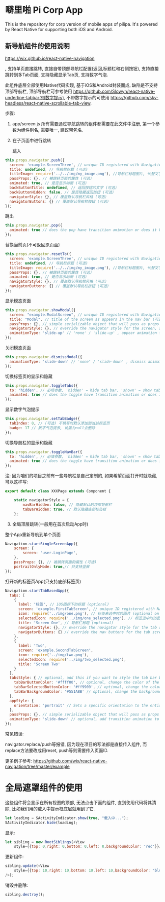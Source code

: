 # 噼里啪 Pi Corp App

This is the repository for corp version of mobile apps of pilipa. It's powered by React Native for supporting both iOS and Android.

## 新导航组件的使用说明

https://wix.github.io/react-native-navigation

, 支持单页直接跳转, 直接自带顶部导航栏配置(返回,标题栏和右侧按钮), 支持直接跳转到多Tab页面, 支持隐藏显示Tab页, 支持数字气泡.

此组件底层全部使用Native代码实现, 基于iOS和Android封装而成, 缺陷是不支持顶部导航栏, 顶部导航栏可参考使用 https://github.com/Slowyn/react-native-underline-tabbar(带数字提示), 不带数字提示的可使用 https://github.com/skv-headless/react-native-scrollable-tab-view.

步骤:

1. app/screen.js 所有需要通过导航跳转的组件都需要在此文件中注册, 第一个参数为组件别名, 需要唯一, 建议带包名.

2. 在子页面中进行跳转

   跳入

```javascript
this.props.navigator.push({
  screen: 'example.ScreenThree', // unique ID registered with Navigation.registerScreen
  title: undefined, // 导航栏标题 (可选)
  titleImage: require('../../img/my_image.png'), //导航栏标题图片, 代替文字标题 (可选)
  passProps: {}, // 被跳转页面的属性 (可选)
  animated: true, // 是否显示动画 (可选)
  backButtonTitle: undefined, // 返回按钮的文字 (可选)
  backButtonHidden: false, // 是否隐藏返回按钮 (可选)
  navigatorStyle: {}, // 覆盖默认导航栏风格 (可选)
  navigatorButtons: {} // 覆盖默认导航栏按钮 (可选)
});
```

跳出

```javascript
this.props.navigator.pop({
  animated: true // does the pop have transition animation or does it happen immediately (可选)
});
```

替换当前页(不可返回原页面)

```javascript
this.props.navigator.resetTo({
  screen: 'example.ScreenThree', // unique ID registered with Navigation.registerScreen
  title: undefined, // 导航栏标题 (可选)
  titleImage: require('../../img/my_image.png'), //导航栏标题图片, 代替文字标题 (可选)
  passProps: {}, // 被跳转页面的属性 (可选)
  animated: true, // 是否显示动画 (可选)
  navigatorStyle: {}, // 覆盖默认导航栏风格 (可选)
  navigatorButtons: {} // 覆盖默认导航栏按钮 (可选)
});
```

显示模态页面

```javascript
this.props.navigator.showModal({
  screen: "example.ModalScreen", // unique ID registered with Navigation.registerScreen
  title: "Modal", // title of the screen as appears in the nav bar (可选)
  passProps: {}, // simple serializable object that will pass as props to the modal (可选)
  navigatorStyle: {}, // override the navigator style for the screen, see "Styling the navigator" below (可选)
  animationType: 'slide-up' // 'none' / 'slide-up' , appear animation for the modal (可选, default 'slide-up')
});
```

关闭模态页面

```javascript
this.props.navigator.dismissModal({
  animationType: 'slide-down' // 'none' / 'slide-down' , dismiss animation for the modal (可选, default 'slide-down')
});
```

切换标签页的显示和隐藏

```javascript
this.props.navigator.toggleTabs({
  to: 'hidden', // 必填参数, 'hidden' = hide tab bar, 'shown' = show tab bar
  animated: true // does the toggle have transition animation or does it happen immediately (optional)
});
```

显示数字气泡提示

```javascript
this.props.navigator.setTabBadge({
  tabIndex: 0, // (可选) 不填写时默认添加到当前标签页
  badge: 17 // 数字气泡提示, 设置为null会删除
});
```

切换导航栏的显示和隐藏

```javascript
this.props.navigator.toggleNavBar({
  to: 'hidden', // 必填参数, 'hidden' = hide tab bar, 'shown' = show tab bar
  animated: true // does the toggle have transition animation or does it happen immediately (optional)
});
```

注: 因为咱们的项目之前有一些导航栏是自己定制的, 如果希望页面打开时就隐藏, 可以这样写:

```javascript
export default class XXXPage extends Component {

    static navigatorStyle = {
        navBarHidden: false, // 隐藏默认的顶部导航栏
        tabBarHidden: true, // 默认隐藏底部标签栏
    };
```

3. 全局顶层跳转(一般用在首次启动App时)

整个App重新导航到单个页面

```javascript
Navigation.startSingleScreenApp({
    screen: {
        screen: 'user.LoginPage',
    },
    passProps: {}, // 被跳转页面的属性 (可选)
    portraitOnlyMode: true,// 只支持竖屏
});
```

打开新的标签页App(只支持底部标签页)

```javascript
Navigation.startTabBasedApp({
  tabs: [
    {
      label: '标签', // iOS图标下的标题 (optional)
      screen: 'example.FirstTabScreen', // unique ID registered with Navigation.registerScreen
      icon: require('../img/one.png'), // 标签未选中时的图片 (optional on iOS)
      selectedIcon: require('../img/one_selected.png'), // 标签选中时的图片 (optional, 仅支持iOS. Android使用 `tabBarSelectedButtonColor` 代替)
      title: 'Screen One', // 导航栏标题 (optional)
      navigatorStyle: {}, // override the navigator style for the tab screen, see "Styling the navigator" below (optional),
      navigatorButtons: {} // override the nav buttons for the tab screen, see "Adding buttons to the navigator" below (optional)
    },
    {
      label: 'Two',
      screen: 'example.SecondTabScreen',
      icon: require('../img/two.png'),
      selectedIcon: require('../img/two_selected.png'),
      title: 'Screen Two'
    }
  ],
  tabsStyle: { // optional, add this if you want to style the tab bar beyond the defaults
    tabBarButtonColor: '#ffff00', // optional, change the color of the tab icons and text (also unselected)
    tabBarSelectedButtonColor: '#ff9900', // optional, change the color of the selected tab icon and text (only selected)
    tabBarBackgroundColor: '#551A8B' // optional, change the background color of the tab bar
  },
  appStyle: {
    orientation: 'portrait' // Sets a specific orientation to the entire app. Default: 'auto'. Supported values: 'auto', 'landscape', 'portrait'
  },
  passProps: {}, // simple serializable object that will pass as props to all top screens (optional)
  animationType: 'slide-down' // optional, add transition animation to root change: 'none', 'slide-down', 'fade'
});
```

常见错误:

navigator.replace/push等报错, 因为现在项目的写法都是直接传入组件, 而replace方法要改成用reset, push等则需要传入页面ID.

更多例子参考: https://github.com/wix/react-native-navigation/tree/master/example



# 全局遮罩组件的使用

这些组件将会显示在所有视图的顶部, 无法点击下面的组件, 直到使用代码将其清除, 比如我们用的载入中提示框底层就用到了它.

```javascript
let loading = SActivityIndicator.show(true, "载入中...");
SActivityIndicator.hide(loading);
```

显示:

```javascript
let sibling = new RootSiblings(<View
    style={{top: 0,right: 0,bottom: 0,left: 0,backgroundColor: 'red'}}/>);
```
更新组件:

```javascript
sibling.update(<View
    style={{top: 10,right: 10,bottom: 10,left: 10,backgroundColor: 'blue'}}
/>);
```

销毁并删除:

```javascript
sibling.destroy();
```



